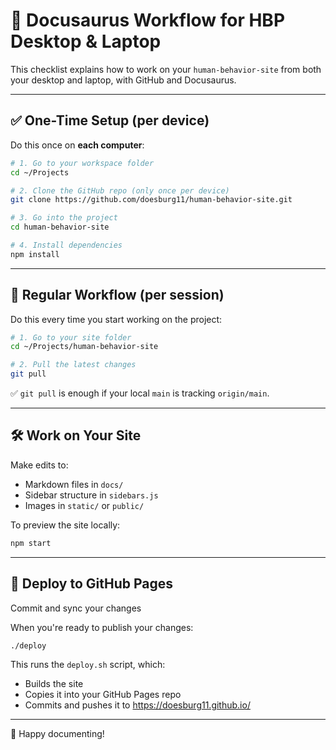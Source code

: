 # 🧠 Docusaurus Workflow for HBP Desktop & Laptop

This checklist explains how to work on your `human-behavior-site` from both your desktop and laptop, with GitHub and Docusaurus.

---

## ✅ One-Time Setup (per device)

Do this once on **each computer**:

```bash
# 1. Go to your workspace folder
cd ~/Projects

# 2. Clone the GitHub repo (only once per device)
git clone https://github.com/doesburg11/human-behavior-site.git

# 3. Go into the project
cd human-behavior-site

# 4. Install dependencies
npm install
```

---

## 🔁 Regular Workflow (per session)

Do this every time you start working on the project:

```bash
# 1. Go to your site folder
cd ~/Projects/human-behavior-site

# 2. Pull the latest changes
git pull
```

✅ `git pull` is enough if your local `main` is tracking `origin/main`.

---

## 🛠️ Work on Your Site

Make edits to:

- Markdown files in `docs/`
- Sidebar structure in `sidebars.js`
- Images in `static/` or `public/`

To preview the site locally:

```bash
npm start
```

---

## 🚀 Deploy to GitHub Pages

Commit and sync your changes

When you're ready to publish your changes:

```bash
./deploy
```

This runs the `deploy.sh` script, which:
- Builds the site
- Copies it into your GitHub Pages repo
- Commits and pushes it to https://doesburg11.github.io/

---

🧩 Happy documenting!
